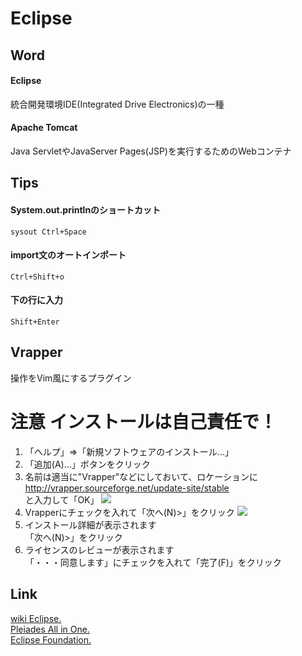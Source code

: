 # Eclipse
## Word
#### Eclipse
統合開発環境IDE(Integrated Drive Electronics)の一種
#### Apache Tomcat
Java ServletやJavaServer Pages(JSP)を実行するためのWebコンテナ
## Tips
#### System.out.printlnのショートカット
`sysout Ctrl+Space`
#### import文のオートインポート
`Ctrl+Shift+o`
#### 下の行に入力
`Shift+Enter`
## Vrapper
操作をVim風にするプラグイン
# 注意 インストールは自己責任で！
1. 「ヘルプ」⇒「新規ソフトウェアのインストール...」
1. 「追加(A)...」ボタンをクリック
1. 名前は適当に"Vrapper"などにしておいて、ロケーションに  
	http://vrapper.sourceforge.net/update-site/stable  
	と入力して「OK」
	![](https://qiita-user-contents.imgix.net/https%3A%2F%2Fqiita-image-store.s3.amazonaws.com%2F0%2F134293%2F4f21bdfd-0536-f471-054a-d05dbd505b9c.png?ixlib=rb-1.2.2&auto=format&gif-q=60&q=75&s=0f7ba1d2aa28071295346bd5583aa1e8)
1. Vrapperにチェックを入れて「次へ(N)>」をクリック
	![](https://qiita-user-contents.imgix.net/https%3A%2F%2Fqiita-image-store.s3.amazonaws.com%2F0%2F134293%2Fcd23faed-3789-79dc-ea95-79e8b5f9cbff.png?ixlib=rb-1.2.2&auto=format&gif-q=60&q=75&s=5ed12fb51c45872f43752946c2d7ecda)
1. インストール詳細が表示されます  
	「次へ(N)>」をクリック
1. ライセンスのレビューが表示されます  
	「・・・同意します」にチェックを入れて「完了(F)」をクリック
## Link
[wiki Eclipse.](https://ja.wikipedia.org/wiki/Eclipse_(%E7%B5%B1%E5%90%88%E9%96%8B%E7%99%BA%E7%92%B0%E5%A2%83))  
[Pleiades All in One.](https://mergedoc.osdn.jp/)  
[Eclipse Foundation.](https://www.eclipse.org/)

